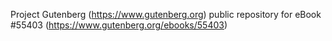 Project Gutenberg (https://www.gutenberg.org) public repository for
eBook #55403 (https://www.gutenberg.org/ebooks/55403)

